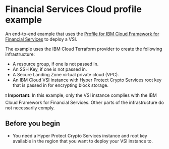 # Financial Services Cloud profile example

An end-to-end example that uses the [Profile for IBM Cloud Framework for Financial Services](../../profiles/fscloud/) to deploy a VSI.

The example uses the IBM Cloud Terraform provider to create the following infrastructure:
* A resource group, if one is not passed in.
* An SSH Key, if one is not passed in.
* A Secure Landing Zone virtual private cloud (VPC).
* An IBM Cloud VSI instance with Hyper Protect Crypto Services root key that is passed in for encrypting block storage.

:exclamation: **Important:** In this example, only the VSI instance complies with the IBM Cloud Framework for Financial Services. Other parts of the infrastructure do not necessarily comply.

## Before you begin

- You need a Hyper Protect Crypto Services instance and root key available in the region that you want to deploy your VSI instance to.
